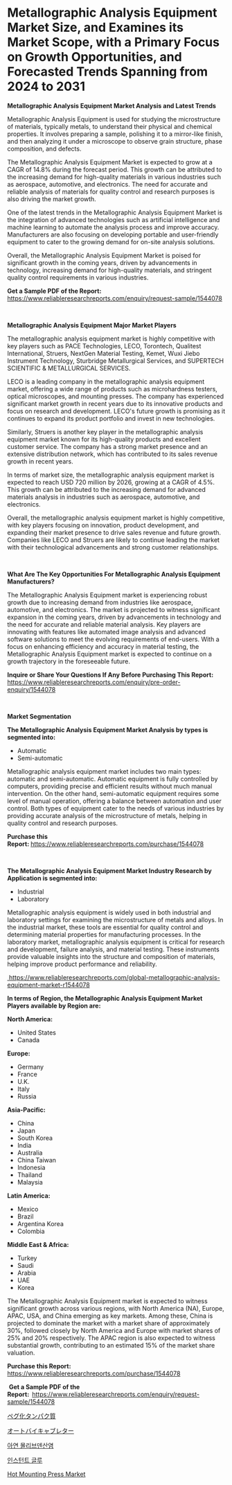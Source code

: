 <p><h1>Metallographic Analysis Equipment Market Size, and Examines its Market Scope, with a Primary Focus on Growth Opportunities, and Forecasted Trends Spanning from 2024 to 2031</h1></p><p><strong>Metallographic Analysis Equipment Market Analysis and Latest Trends</strong></p>
<p><p>Metallographic Analysis Equipment is used for studying the microstructure of materials, typically metals, to understand their physical and chemical properties. It involves preparing a sample, polishing it to a mirror-like finish, and then analyzing it under a microscope to observe grain structure, phase composition, and defects.</p><p>The Metallographic Analysis Equipment Market is expected to grow at a CAGR of 14.8% during the forecast period. This growth can be attributed to the increasing demand for high-quality materials in various industries such as aerospace, automotive, and electronics. The need for accurate and reliable analysis of materials for quality control and research purposes is also driving the market growth.</p><p>One of the latest trends in the Metallographic Analysis Equipment Market is the integration of advanced technologies such as artificial intelligence and machine learning to automate the analysis process and improve accuracy. Manufacturers are also focusing on developing portable and user-friendly equipment to cater to the growing demand for on-site analysis solutions.</p><p>Overall, the Metallographic Analysis Equipment Market is poised for significant growth in the coming years, driven by advancements in technology, increasing demand for high-quality materials, and stringent quality control requirements in various industries.</p></p>
<p><strong>Get a Sample PDF of the Report:&nbsp;</strong> <a href="https://www.reliableresearchreports.com/enquiry/request-sample/1544078">https://www.reliableresearchreports.com/enquiry/request-sample/1544078</a></p>
<p>&nbsp;</p>
<p><strong>Metallographic Analysis Equipment Major Market Players</strong></p>
<p><p>The metallographic analysis equipment market is highly competitive with key players such as PACE Technologies, LECO, Torontech, Qualitest International, Struers, NextGen Material Testing, Kemet, Wuxi Jiebo Instrument Technology, Sturbridge Metallurgical Services, and SUPERTECH SCIENTIFIC & METALLURGICAL SERVICES. </p><p>LECO is a leading company in the metallographic analysis equipment market, offering a wide range of products such as microhardness testers, optical microscopes, and mounting presses. The company has experienced significant market growth in recent years due to its innovative products and focus on research and development. LECO's future growth is promising as it continues to expand its product portfolio and invest in new technologies.</p><p>Similarly, Struers is another key player in the metallographic analysis equipment market known for its high-quality products and excellent customer service. The company has a strong market presence and an extensive distribution network, which has contributed to its sales revenue growth in recent years.</p><p>In terms of market size, the metallographic analysis equipment market is expected to reach USD 720 million by 2026, growing at a CAGR of 4.5%. This growth can be attributed to the increasing demand for advanced materials analysis in industries such as aerospace, automotive, and electronics.</p><p>Overall, the metallographic analysis equipment market is highly competitive, with key players focusing on innovation, product development, and expanding their market presence to drive sales revenue and future growth. Companies like LECO and Struers are likely to continue leading the market with their technological advancements and strong customer relationships.</p></p>
<p>&nbsp;</p>
<p><strong>What Are The Key Opportunities For Metallographic Analysis Equipment Manufacturers?</strong></p>
<p><p>The Metallographic Analysis Equipment market is experiencing robust growth due to increasing demand from industries like aerospace, automotive, and electronics. The market is projected to witness significant expansion in the coming years, driven by advancements in technology and the need for accurate and reliable material analysis. Key players are innovating with features like automated image analysis and advanced software solutions to meet the evolving requirements of end-users. With a focus on enhancing efficiency and accuracy in material testing, the Metallographic Analysis Equipment market is expected to continue on a growth trajectory in the foreseeable future.</p></p>
<p><strong>Inquire or Share Your Questions If Any Before Purchasing This Report:</strong> <a href="https://www.reliableresearchreports.com/enquiry/pre-order-enquiry/1544078">https://www.reliableresearchreports.com/enquiry/pre-order-enquiry/1544078</a></p>
<p>&nbsp;</p>
<p><strong>Market Segmentation</strong></p>
<p><strong>The Metallographic Analysis Equipment Market Analysis by types is segmented into:</strong></p>
<p><ul><li>Automatic</li><li>Semi-automatic</li></ul></p>
<p><p>Metallographic analysis equipment market includes two main types: automatic and semi-automatic. Automatic equipment is fully controlled by computers, providing precise and efficient results without much manual intervention. On the other hand, semi-automatic equipment requires some level of manual operation, offering a balance between automation and user control. Both types of equipment cater to the needs of various industries by providing accurate analysis of the microstructure of metals, helping in quality control and research purposes.</p></p>
<p><strong>Purchase this Report:&nbsp;</strong><a href="https://www.reliableresearchreports.com/purchase/1544078">https://www.reliableresearchreports.com/purchase/1544078</a></p>
<p>&nbsp;</p>
<p><strong>The Metallographic Analysis Equipment Market Industry Research by Application is segmented into:</strong></p>
<p><ul><li>Industrial</li><li>Laboratory</li></ul></p>
<p><p>Metallographic analysis equipment is widely used in both industrial and laboratory settings for examining the microstructure of metals and alloys. In the industrial market, these tools are essential for quality control and determining material properties for manufacturing processes. In the laboratory market, metallographic analysis equipment is critical for research and development, failure analysis, and material testing. These instruments provide valuable insights into the structure and composition of materials, helping improve product performance and reliability.</p></p>
<p><a href="https://www.reliableresearchreports.com/global-metallographic-analysis-equipment-market-r1544078">&nbsp;https://www.reliableresearchreports.com/global-metallographic-analysis-equipment-market-r1544078</a></p>
<p><strong>In terms of Region, the Metallographic Analysis Equipment Market Players available by Region are:</strong></p>
<p>
    <p> <strong> North America: </strong>
        <ul>
            <li>United States</li>
            <li>Canada</li>
        </ul>
        </p> 
    <p> <strong> Europe: </strong>
        <ul>
            <li>Germany</li>
            <li>France</li>
            <li>U.K.</li>
            <li>Italy</li>
            <li>Russia</li>
        </ul>
        </p> 
    <p> <strong> Asia-Pacific: </strong>
        <ul>
            <li>China</li>
            <li>Japan</li>
            <li>South Korea</li>
            <li>India</li>
            <li>Australia</li>
            <li>China Taiwan</li>
            <li>Indonesia</li>
            <li>Thailand</li>
            <li>Malaysia</li>
        </ul>
        </p> 
    <p> <strong> Latin America: </strong>
        <ul>
            <li>Mexico</li>
            <li>Brazil</li>
            <li>Argentina Korea</li>
            <li>Colombia</li>
        </ul>
        </p> 
    <p> <strong> Middle East & Africa: </strong>
        <ul>
            <li>Turkey</li>
            <li>Saudi</li>
            <li>Arabia</li>
            <li>UAE</li>
            <li>Korea</li>
        </ul>
    </p>
    </p>
<p><p>The Metallographic Analysis Equipment market is expected to witness significant growth across various regions, with North America (NA), Europe, APAC, USA, and China emerging as key markets. Among these, China is projected to dominate the market with a market share of approximately 30%, followed closely by North America and Europe with market shares of 25% and 20% respectively. The APAC region is also expected to witness substantial growth, contributing to an estimated 15% of the market share valuation.</p></p>
<p><strong>Purchase this Report: </strong><a href="https://www.reliableresearchreports.com/purchase/1544078">https://www.reliableresearchreports.com/purchase/1544078</a></p>
<p>&nbsp;<strong>Get a Sample PDF of the Report:&nbsp;&nbsp;</strong><a href="https://www.reliableresearchreports.com/enquiry/request-sample/1544078">https://www.reliableresearchreports.com/enquiry/request-sample/1544078</a></p>
<p><strong></strong></p>
<p><p><a href="https://medium.com/@annchovey2023/pegylated-proteins%E5%B8%82%E5%A0%B4%E5%B1%95%E6%9C%9B-%E7%94%A3%E6%A5%AD%E6%A6%82%E8%A6%81%E3%81%A8%E4%BA%88%E6%B8%AC-2024%E5%B9%B4%E3%81%8B%E3%82%892031%E5%B9%B4-7518adf52b31">ペグ化タンパク質</a></p><p><a href="https://medium.com/@aurelianghideanu2022/%E3%82%AA%E3%83%BC%E3%83%88%E3%83%90%E3%82%A4%E3%81%AE%E3%82%AD%E3%83%A3%E3%83%96%E3%83%AC%E3%82%BF%E3%83%BC%E3%83%9E%E3%83%BC%E3%82%B1%E3%83%83%E3%83%88%E3%81%AE%E8%A6%8F%E6%A8%A1-cagr-%E3%83%88%E3%83%AC%E3%83%B3%E3%83%89-2024%E5%B9%B4-2030%E5%B9%B4-bc63512c673c">オートバイキャブレター</a></p><p><a href="https://github.com/LanceOlsotn8978/Market-Research-Report-List-1/blob/main/258570425745.md">아연 몰리브덴산염</a></p><p><a href="https://medium.com/@frankfurter67567/%EC%A6%89%EC%8B%9C-%EC%A0%91%EC%B0%A9%EC%A0%9C-%EC%8B%9C%EC%9E%A5-%EA%B7%9C%EB%AA%A8-%EC%8B%9C%EC%9E%A5-%EC%A0%84%EB%A7%9D-%EB%B0%8F-%EC%8B%9C%EC%9E%A5-%EC%98%88%EC%B8%A1-2024%EB%85%84-2031%EB%85%84-bcd396c48280">인스턴트 글루</a></p><p><a href="https://github.com/nicoletavirag/Market-Research-Report-List-2/blob/main/hot-mounting-press-market.md">Hot Mounting Press Market</a></p></p>